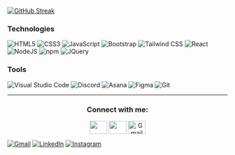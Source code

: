 

[![GitHub Streak](http://github-readme-streak-stats.herokuapp.com?user=Utkucuu&theme=github-dark-blue&date_format=M%20j%5B%2C%20Y%5D)](https://git.io/streak-stats)


### Technologies

![HTML5](https://img.shields.io/badge/html5-%23E34F26.svg?style=for-the-badge&logo=html5&logoColor=white)
![CSS3](https://img.shields.io/badge/css3-%231572B6.svg?style=for-the-badge&logo=css3&logoColor=white) 
![JavaScript](https://img.shields.io/badge/javascript-%23323330.svg?style=for-the-badge&logo=javascript&logoColor=%23F7DF1E)
![Bootstrap](https://img.shields.io/badge/bootstrap-%23563D7C.svg?style=for-the-badge&logo=bootstrap&logoColor=white)
![Tailwind CSS](https://img.shields.io/badge/Tailwind_CSS-38B2AC?style=for-the-badge&logo=tailwind-css&logoColor=white)
![React](https://img.shields.io/badge/React-61DAFB?style=for-the-badge&logo=react&logoColor=white)
![NodeJS](https://img.shields.io/badge/node.js-6DA55F?style=for-the-badge&logo=node.js&logoColor=white)
![npm](https://img.shields.io/badge/npm-CB3837?style=for-the-badge&logo=npm&logoColor=white)
![JQuery](https://img.shields.io/badge/jQuery-0769AD?style=for-the-badge&logo=jquery&logoColor=white)


### Tools
![Visual Studio Code](https://img.shields.io/badge/Visual%20Studio%20Code-0078d7.svg?style=for-the-badge&logo=visual-studio-code&logoColor=white)
![Discord](https://img.shields.io/badge/%3CServer%3E-%237289DA.svg?style=for-the-badge&logo=discord&logoColor=white)
![Asana](https://img.shields.io/badge/Asana-273347?style=for-the-badge&logo=asana&logoColor=white)
![Figma](https://img.shields.io/badge/Figma-F24E1E?style=for-the-badge&logo=figma&logoColor=white)
![Git](https://img.shields.io/badge/Git-F05032?style=for-the-badge&logo=git&logoColor=white)



<hr>

<h3 align="center">Connect with me:</h3>
<p align="center">
<a href="https://www.linkedin.com/in/utku-bayraktaroğlu-4bb38514b/" target="blank"><img align="center" src="https://cdn.jsdelivr.net/npm/simple-icons@3.0.1/icons/linkedin.svg" alt="" height="30" width="40" /></a>
<a href="https://www.instagram.com/utku_bayraktaroglu/?hl=tr" target="blank"><img align="center" src="https://cdn.jsdelivr.net/npm/simple-icons@3.0.1/icons/instagram.svg" alt="" height="30" width="40" /></a>
<a href="mailto:bayraktarogluutku@gmail.com" target="_blank">
  <img align="center" src="https://cdn.jsdelivr.net/npm/simple-icons@3.0.1/icons/gmail.svg" alt="Gmail" height="30" width="40"  style="fill: #ff0000;" />
</a>

[![Gmail](https://img.shields.io/badge/Gmail-D14836?style=for-the-badge&logo=gmail&logoColor=white)](mailto:bayraktarogluutku@gmail.com)
[![LinkedIn](https://img.shields.io/badge/LinkedIn-0077B5?style=for-the-badge&logo=linkedin&logoColor=white)](https://www.linkedin.com/in/utku-bayraktaroğlu-4bb38514b/)
[![Instagram](https://img.shields.io/badge/Instagram-E4405F?style=for-the-badge&logo=instagram&logoColor=white)](https://www.instagram.com/utku_bayraktaroglu/?hl=tr)

  
</p>

